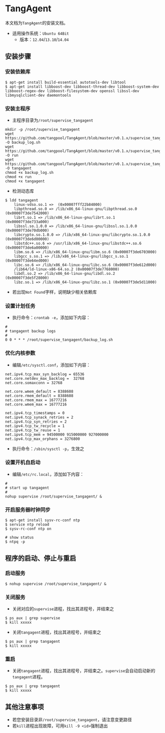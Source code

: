 # TangAgent
本文档为`TangAgent`的安装文档。

* 适用操作系统：`Ubuntu 64Bit`
  * 版本：`12.04`/`13.10`/`14.04`

## 安装步骤

### 安装依赖库

````
$ apt-get install build-essential autotools-dev libtool
$ apt-get install libboost-dev libboost-thread-dev libboost-system-dev libboost-regex-dev libboost-filesystem-dev openssl libssl-dev libmysqlclient-dev daemontools
````

### 安装主程序

* 主程序目录为`/root/supervise_tangagent`

````
mkdir -p /root/supervise_tangagent
wget https://github.com/tangpool/TangAgent/blob/master/v0.1.x/supervise_tangagent/backup_log.sh -O backup_log.sh
wget https://github.com/tangpool/TangAgent/blob/master/v0.1.x/supervise_tangagent/run -O run
wget https://github.com/tangpool/TangAgent/blob/master/v0.1.x/supervise_tangagent/tangagent -O tangagent
chmod +x backup_log.sh
chmod +x run
chmod +x tangagent
````

* 检测动态库

````
$ ldd tangagent
	linux-vdso.so.1 =>  (0x00007fff22b84000)
	libpthread.so.0 => /lib/x86_64-linux-gnu/libpthread.so.0 (0x00007f3de7542000)
	librt.so.1 => /lib/x86_64-linux-gnu/librt.so.1 (0x00007f3de733a000)
	libssl.so.1.0.0 => /lib/x86_64-linux-gnu/libssl.so.1.0.0 (0x00007f3de70db000)
	libcrypto.so.1.0.0 => /lib/x86_64-linux-gnu/libcrypto.so.1.0.0 (0x00007f3de6d00000)
	libstdc++.so.6 => /usr/lib/x86_64-linux-gnu/libstdc++.so.6 (0x00007f3de6a00000)
	libm.so.6 => /lib/x86_64-linux-gnu/libm.so.6 (0x00007f3de6703000)
	libgcc_s.so.1 => /lib/x86_64-linux-gnu/libgcc_s.so.1 (0x00007f3de64ed000)
	libc.so.6 => /lib/x86_64-linux-gnu/libc.so.6 (0x00007f3de612d000)
	/lib64/ld-linux-x86-64.so.2 (0x00007f3de7768000)
	libdl.so.2 => /lib/x86_64-linux-gnu/libdl.so.2 (0x00007f3de5f28000)
	libz.so.1 => /lib/x86_64-linux-gnu/libz.so.1 (0x00007f3de5d11000)
````

* 若出现`Not Found`字样，说明缺少相关依赖库


### 设置计划任务

* 执行命令：`crontab -e`，添加如下内容：

````
#
# tangagent backup logs
#
0 0 * * * /root/supervise_tangagent/backup_log.sh
````

### 优化内核参数

* 编辑`/etc/sysctl.conf`，添加如下内容：

````
net.ipv4.tcp_max_syn_backlog = 65536
net.core.netdev_max_backlog =  32768
net.core.somaxconn = 32768

net.core.wmem_default = 8388608
net.core.rmem_default = 8388608
net.core.rmem_max = 16777216
net.core.wmem_max = 16777216

net.ipv4.tcp_timestamps = 0
net.ipv4.tcp_synack_retries = 2
net.ipv4.tcp_syn_retries = 2
net.ipv4.tcp_tw_recycle = 1
net.ipv4.tcp_tw_reuse = 1
net.ipv4.tcp_mem = 94500000 915000000 927000000
net.ipv4.tcp_max_orphans = 3276800
````
* 执行命令：`/sbin/sysctl -p`，生效之


### 设置开机自启动


* 编辑`/etc/rc.local`，添加如下内容：

````
#
# start up tangagent
#
nohup supervise /root/supervise_tangagent/ &
````

### 开启服务器时钟同步

````
$ apt-get install sysv-rc-conf ntp
$ service ntp reload
$ sysv-rc-conf ntp on

# show status
$ ntpq -p
````

## 程序的启动、停止与重启
### 启动服务

````
$ nohup supervise /root/supervise_tangagent/ &
````

### 关闭服务

* 关闭对应的`supervise`进程，找出其进程号，并结束之

````
$ ps aux | grep supervise
$ kill xxxxx
````

* 关闭`tangagent`进程，找出其进程号，并结束之

````
$ ps aux | grep tangagent
$ kill xxxxx
````

### 重启

* 关闭`tangagent`进程，找出其进程号，并结束之。`supervise`会自动启动新的`tangagent`进程。

````
$ ps aux | grep tangagent
$ kill xxxxx
````



## 其他注意事项

* 若您安装目录非`/root/supervise_tangagent`，请注意变更路径
* 若`kill`进程出现故障，可用`kill -9 <id>`强制退出

